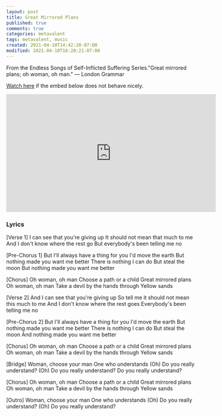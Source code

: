 ```yaml
---
layout: post
title: Great Mirrored Plans
published: true
comments: true
categories: metavalent
tags: metavalent, music
created: 2021-04-10T14:42:20-07:00
modified: 2021-04-10T16:20:21-07:00
---
```


From the Endless Songs of Self-Inflicted Suffering Series."Great mirrored plans; oh woman, oh man." &mdash; London Grammar


[Watch here](https://youtu.be/oVQqmH4ufCQ) if the embed below does not behave nicely. 

<div class="embed-container"><iframe width="560" height="315" src="https://www.youtube.com/embed/oVQqmH4ufCQ" title="YouTube video player" frameborder="0" allow="accelerometer; autoplay; clipboard-write; encrypted-media; gyroscope; picture-in-picture" allowfullscreen></iframe></div>

### Lyrics

[Verse 1]
I can see that you're giving up
It should not mean that much to me
And I don't know where the rest go
But everybody's been telling me no

[Pre-Chorus 1]
But I'll always have a thing for you
I'd move the earth
But nothing made you want me better
There is nothing I can do
But steal the moon
But nothing made you want me better

[Chorus]
Oh woman, oh man
Choose a path or a child
Great mirrored plans
Oh woman, oh man
Take a devil by the hands through
Yellow sands

[Verse 2]
And I can see that you're giving up
So tell me it should not mean this much to me
And I don't know where the rest goes
Everybody's been telling me no

[Pre-Chorus 2]
But I'll always have a thing for you
I'd move the earth
But nothing made you want me better
There is nothing I can do
But steal the moon
And nothing made you want me better

[Chorus]
Oh woman, oh man
Choose a path or a child
Great mirrored plans
Oh woman, oh man
Take a devil by the hands through
Yellow sands

[Bridge]
Woman, choose your man
One who understands (Oh)
Do you really understand? (Oh)
Do you really understand?
Do you really understand?

[Chorus]
Oh woman, oh man
Choose a path or a child
Great mirrored plans
Oh woman, oh man
Take a devil by the hands through
Yellow sands

[Outro]
Woman, choose your man
One who understands (Oh)
Do you really understand? (Oh)
Do you really understand?